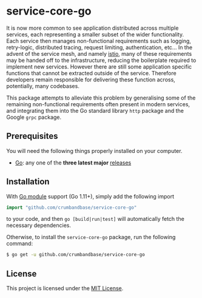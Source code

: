 # service-core-go

It is now more common to see application distributed across multiple services,
each representing a smaller subset of the wider functionality. Each service
then manages non-functional requirements such as logging, retry-logic,
distributed tracing, request limiting, authentication, etc... In the advent of
the service mesh, and namely
[istio](https://istio.io/latest/docs/concepts/what-is-istio/), many of these
requirements may be handed off to the infrastructure, reducing the boilerplate
required to implement new services. However there are still some application
specific functions that cannot be extracted outside of the service. Therefore
developers remain responsible for delivering these function across,
potentially, many codebases.

This package attempts to alleviate this problem by generalising some of the
remaining non-functional requirements often present in modern services, and
integrating them into the Go standard library `http` package and the Google
`grpc` package.

## Prerequisites

You will need the following things properly installed on your computer.

* [Go](https://golang.org/): any one of the **three latest major**
  [releases](https://golang.org/doc/devel/release.html)

## Installation

With [Go module](https://github.com/golang/go/wiki/Modules) support (Go 1.11+),
simply add the following import

```go
import "github.com/crumbandbase/service-core-go"
```

to your code, and then `go [build|run|test]` will automatically fetch the
necessary dependencies.

Otherwise, to install the `service-core-go` package, run the following command:

```bash
$ go get -u github.com/crumbandbase/service-core-go
```

## License

This project is licensed under the [MIT License](LICENSE.md).
